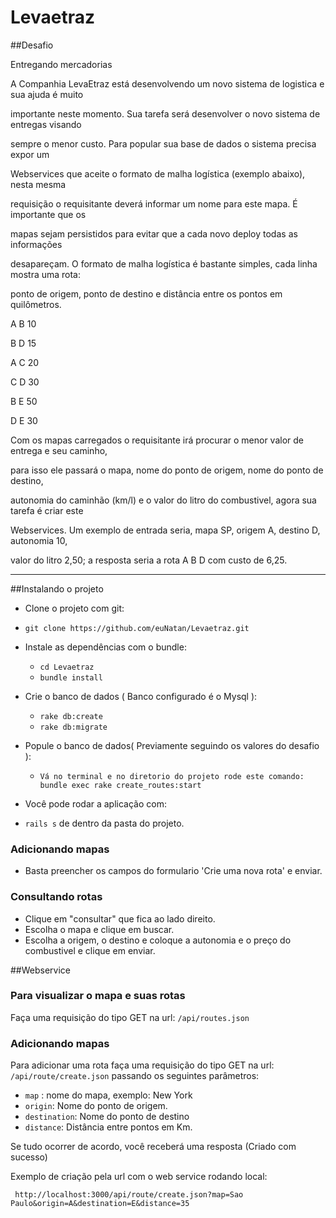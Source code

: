 # Levaetraz
##Desafio


Entregando mercadorias

A Companhia LevaEtraz está desenvolvendo um novo sistema de logistica e sua ajuda é muito

importante neste momento. Sua tarefa será desenvolver o novo sistema de entregas visando

sempre o menor custo. Para popular sua base de dados o sistema precisa expor um

Webservices que aceite o formato de malha logística (exemplo abaixo), nesta mesma

requisição o requisitante deverá informar um nome para este mapa. É importante que os

mapas sejam persistidos para evitar que a cada novo deploy todas as informações

desapareçam. O formato de malha logística é bastante simples, cada linha mostra uma rota:

ponto de origem, ponto de destino e distância entre os pontos em quilômetros.

A B 10

B D 15

A C 20

C D 30

B E 50

D E 30

Com os mapas carregados o requisitante irá procurar o menor valor de entrega e seu caminho,

para isso ele passará o mapa, nome do ponto de origem, nome do ponto de destino,

autonomia do caminhão (km/l) e o valor do litro do combustivel, agora sua tarefa é criar este

Webservices. Um exemplo de entrada seria, mapa SP, origem A, destino D, autonomia 10,

valor do litro 2,50; a resposta seria a rota A B D com custo de 6,25.

-------------------------------------------------------------------------------------------------------

##Instalando o projeto

- Clone o projeto com git:

 - ` git clone https://github.com/euNatan/Levaetraz.git `

- Instale as dependências com o bundle:
  - `cd Levaetraz `
  - ` bundle install `

- Crie o banco de dados ( Banco configurado é o Mysql ):
  - ` rake db:create `
  - ` rake db:migrate `

- Popule o banco de dados( Previamente seguindo os valores do desafio ):
  - ` Vá no terminal e no diretorio do projeto rode este comando: bundle exec rake create_routes:start  `

- Você pode rodar a aplicação com:
 - ` rails s ` de dentro da pasta do projeto.

### Adicionando mapas
-  Basta preencher os campos do formulario 'Crie uma nova rota' e enviar.

### Consultando rotas
-  Clique em "consultar" que fica ao lado direito.
-  Escolha o mapa e clique em buscar.
-  Escolha a origem, o destino e coloque a autonomia e o preço do combustivel e clique em enviar.


##Webservice

### Para visualizar o mapa e suas rotas
Faça uma requisição do tipo GET na url: `/api/routes.json`

### Adicionando mapas
Para adicionar uma rota faça uma requisição do tipo GET na url: `/api/route/create.json` passando os seguintes parâmetros:

  - `map` : nome do mapa, exemplo: New York
  - `origin`: Nome do ponto de origem.
  - `destination`: Nome do ponto de destino
  - `distance`: Distância entre pontos em Km.

Se tudo ocorrer de acordo, você receberá uma resposta (Criado com sucesso)

Exemplo de criação pela url com o web service rodando local:

`  http://localhost:3000/api/route/create.json?map=Sao Paulo&origin=A&destination=E&distance=35 `
